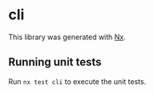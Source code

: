 # cli

This library was generated with [Nx](https://nx.dev).

## Running unit tests

Run `nx test cli` to execute the unit tests.
